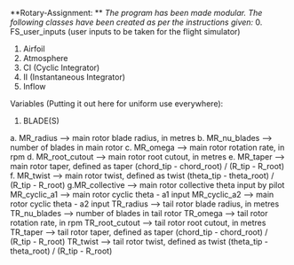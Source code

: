 **Rotary-Assignment: **
*The program has been made modular. The following classes have been created as per the instructions given:*
0. FS_user_inputs (user inputs to be taken for the flight simulator)
1. Airfoil
2. Atmosphere
3. CI (Cyclic Integrator)
4. II (Instantaneous Integrator)
5. Inflow

Variables (Putting it out here for uniform use everywhere):

1. BLADE(S)

a. MR_radius          -->    main rotor blade radius, in metres
b. MR_nu_blades       -->    number of blades in main rotor
c. MR_omega           -->    main rotor rotation rate, in rpm
d. MR_root_cutout     -->    main rotor root cutout, in metres
e. MR_taper           -->    main rotor taper, defined as taper    (chord_tip - chord_root) / (R_tip - R_root)
f. MR_twist           -->    main rotor twist, defined as twist    (theta_tip - theta_root) / (R_tip - R_root)
g.MR_collective      -->    main rotor collective theta input by pilot
MR_cyclic_a1       -->    main rotor cyclic theta - a1 input
MR_cyclic_a2       -->    main rotor cyclic theta - a2 input 
TR_radius          -->    tail rotor blade radius, in metres
TR_nu_blades       -->    number of blades in tail rotor
TR_omega           -->    tail rotor rotation rate, in rpm
TR_root_cutout     -->    tail rotor root cutout, in metres
TR_taper           -->    tail rotor taper, defined as taper    (chord_tip - chord_root) / (R_tip - R_root)
TR_twist           -->    tail rotor twist, defined as twist    (theta_tip - theta_root) / (R_tip - R_root)
